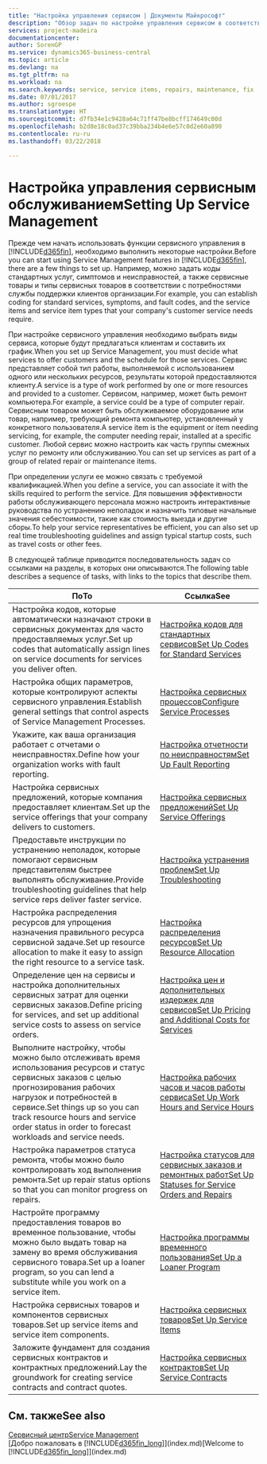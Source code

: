 ```yaml
---
title: "Настройка управления сервисом | Документы Майкрософт"
description: "Обзор задач по настройке управления сервисом в соответствии со способом, которым организации управляют своими сервисами."
services: project-madeira
documentationcenter: 
author: SorenGP
ms.service: dynamics365-business-central
ms.topic: article
ms.devlang: na
ms.tgt_pltfrm: na
ms.workload: na
ms.search.keywords: service, service items, repairs, maintenance, fix
ms.date: 07/01/2017
ms.author: sgroespe
ms.translationtype: HT
ms.sourcegitcommit: d7fb34e1c9428a64c71ff47be8bcff174649c00d
ms.openlocfilehash: b2d8e18c0ad37c39bba234b4e6e57c0d2e60a890
ms.contentlocale: ru-ru
ms.lasthandoff: 03/22/2018

---
```


# <a name="setting-up-service-management"></a><span data-ttu-id="bf2d3-103">Настройка управления сервисным обслуживанием</span><span class="sxs-lookup"><span data-stu-id="bf2d3-103">Setting Up Service Management</span></span>
<span data-ttu-id="bf2d3-104">Прежде чем начать использовать функции сервисного управления в [!INCLUDE[d365fin](includes/d365fin_md.md)], необходимо выполнить некоторые настройки.</span><span class="sxs-lookup"><span data-stu-id="bf2d3-104">Before you can start using Service Management features in [!INCLUDE[d365fin](includes/d365fin_md.md)], there are a few things to set up.</span></span> <span data-ttu-id="bf2d3-105">Например, можно задать коды стандартных услуг, симптомов и неисправностей, а также сервисные товары и типы сервисных товаров в соответствии с потребностями службы поддержки клиентов организации.</span><span class="sxs-lookup"><span data-stu-id="bf2d3-105">For example, you can establish coding for standard services, symptoms, and fault codes, and the service items and service item types that your company's customer service needs require.</span></span>  

<span data-ttu-id="bf2d3-106">При настройке сервисного управления необходимо выбрать виды сервиса, которые будут предлагаться клиентам и составить их график.</span><span class="sxs-lookup"><span data-stu-id="bf2d3-106">When you set up Service Management, you must decide what services to offer customers and the schedule for those services.</span></span> <span data-ttu-id="bf2d3-107">Сервис представляет собой тип работы, выполняемой с использованием одного или нескольких ресурсов, результаты которой предоставляются клиенту.</span><span class="sxs-lookup"><span data-stu-id="bf2d3-107">A service is a type of work performed by one or more resources and provided to a customer.</span></span> <span data-ttu-id="bf2d3-108">Сервисом, например, может быть ремонт компьютера.</span><span class="sxs-lookup"><span data-stu-id="bf2d3-108">For example, a service could be a type of computer repair.</span></span> <span data-ttu-id="bf2d3-109">Сервисным товаром может быть обслуживаемое оборудование или товар, например, требующий ремонта компьютер, установленный у конкретного пользователя.</span><span class="sxs-lookup"><span data-stu-id="bf2d3-109">A service item is the equipment or item needing servicing, for example, the computer needing repair, installed at a specific customer.</span></span> <span data-ttu-id="bf2d3-110">Любой сервис можно настроить как часть группы смежных услуг по ремонту или обслуживанию.</span><span class="sxs-lookup"><span data-stu-id="bf2d3-110">You can set up services as part of a group of related repair or maintenance items.</span></span>  
  
<span data-ttu-id="bf2d3-111">При определении услуги ее можно связать с требуемой квалификацией.</span><span class="sxs-lookup"><span data-stu-id="bf2d3-111">When you define a service, you can associate it with the skills required to perform the service.</span></span> <span data-ttu-id="bf2d3-112">Для повышения эффективности работы обслуживающего персонала можно настроить интерактивные руководства по устранению неполадок и назначить типовые начальные значения себестоимости, такие как стоимость выезда и другие сборы.</span><span class="sxs-lookup"><span data-stu-id="bf2d3-112">To help your service representatives be efficient, you can also set up real time troubleshooting guidelines and assign typical startup costs, such as travel costs or other fees.</span></span>  

<span data-ttu-id="bf2d3-113">В следующей таблице приводится последовательность задач со ссылками на разделы, в которых они описываются.</span><span class="sxs-lookup"><span data-stu-id="bf2d3-113">The following table describes a sequence of tasks, with links to the topics that describe them.</span></span>  
  
| <span data-ttu-id="bf2d3-114">По</span><span class="sxs-lookup"><span data-stu-id="bf2d3-114">To</span></span> | <span data-ttu-id="bf2d3-115">Ссылка</span><span class="sxs-lookup"><span data-stu-id="bf2d3-115">See</span></span> |
| --- | --- |
| <span data-ttu-id="bf2d3-116">Настройка кодов, которые автоматически назначают строки в сервисных документах для часто предоставляемых услуг.</span><span class="sxs-lookup"><span data-stu-id="bf2d3-116">Set up codes that automatically assign lines on service documents for services you deliver often.</span></span> |[<span data-ttu-id="bf2d3-117">Настройка кодов для стандартных сервисов</span><span class="sxs-lookup"><span data-stu-id="bf2d3-117">Set Up Codes for Standard Services</span></span>](service-how-setup-service-coding.md)|
| <span data-ttu-id="bf2d3-118">Настройка общих параметров, которые контролируют аспекты сервисного управления.</span><span class="sxs-lookup"><span data-stu-id="bf2d3-118">Establish general settings that control aspects of Service Management Processes.</span></span>|[<span data-ttu-id="bf2d3-119">Настройка сервисных процессов</span><span class="sxs-lookup"><span data-stu-id="bf2d3-119">Configure Service Processes</span></span>](service-setup-service-processes.md)|
| <span data-ttu-id="bf2d3-120">Укажите, как ваша организация работает с отчетами о неисправностях.</span><span class="sxs-lookup"><span data-stu-id="bf2d3-120">Define how your organization works with fault reporting.</span></span> |[<span data-ttu-id="bf2d3-121">Настройка отчетности по неисправностям</span><span class="sxs-lookup"><span data-stu-id="bf2d3-121">Set Up Fault Reporting</span></span>](service-how-setup-fault-reporting.md) |
| <span data-ttu-id="bf2d3-122">Настройка сервисных предложений, которые компания предоставляет клиентам.</span><span class="sxs-lookup"><span data-stu-id="bf2d3-122">Set up the service offerings that your company delivers to customers.</span></span>|[<span data-ttu-id="bf2d3-123">Настройка сервисных предложений</span><span class="sxs-lookup"><span data-stu-id="bf2d3-123">Set Up Service Offerings</span></span>](service-how-setup-service-offerings.md)|
| <span data-ttu-id="bf2d3-124">Предоставьте инструкции по устранению неполадок, которые помогают сервисным представителям быстрее выполнять обслуживание.</span><span class="sxs-lookup"><span data-stu-id="bf2d3-124">Provide troubleshooting guidelines that help service reps deliver faster service.</span></span> |[<span data-ttu-id="bf2d3-125">Настройка устранения проблем</span><span class="sxs-lookup"><span data-stu-id="bf2d3-125">Set Up Troubleshooting</span></span>](service-how-setup-troubleshooting.md) |
| <span data-ttu-id="bf2d3-126">Настройка распределения ресурсов для упрощения назначения правильного ресурса сервисной задаче.</span><span class="sxs-lookup"><span data-stu-id="bf2d3-126">Set up resource allocation to make it easy to assign the right resource to a service task.</span></span> |[<span data-ttu-id="bf2d3-127">Настройка распределения ресурсов</span><span class="sxs-lookup"><span data-stu-id="bf2d3-127">Set Up Resource Allocation</span></span>](service-how-setup-resource-allocation.md) |
| <span data-ttu-id="bf2d3-128">Определение цен на сервисы и настройка дополнительных сервисных затрат для оценки сервисных заказов.</span><span class="sxs-lookup"><span data-stu-id="bf2d3-128">Define pricing for services, and set up additional service costs to assess on service orders.</span></span> |[<span data-ttu-id="bf2d3-129">Настройка цен и дополнительных издержек для сервисов</span><span class="sxs-lookup"><span data-stu-id="bf2d3-129">Set Up Pricing and Additional Costs for Services</span></span>](service-how-setup-service-costs-pricing.md)|
| <span data-ttu-id="bf2d3-130">Выполните настройку, чтобы можно было отслеживать время использования ресурсов и статус сервисных заказов с целью прогнозирования рабочих нагрузок и потребностей в сервисе.</span><span class="sxs-lookup"><span data-stu-id="bf2d3-130">Set things up so you can track resource hours and service order status in order to forecast workloads and service needs.</span></span>|[<span data-ttu-id="bf2d3-131">Настройка рабочих часов и часов работы сервиса</span><span class="sxs-lookup"><span data-stu-id="bf2d3-131">Set Up Work Hours and Service Hours</span></span>](service-how-setup-work-service-hours.md)|
| <span data-ttu-id="bf2d3-132">Настройка параметров статуса ремонта, чтобы можно было контролировать ход выполнения ремонта.</span><span class="sxs-lookup"><span data-stu-id="bf2d3-132">Set up repair status options so that you can monitor progress on repairs.</span></span> | [<span data-ttu-id="bf2d3-133">Настройка статусов для сервисных заказов и ремонтных работ</span><span class="sxs-lookup"><span data-stu-id="bf2d3-133">Set Up Statuses for Service Orders and Repairs</span></span>](service-order-repair-status.md)|
| <span data-ttu-id="bf2d3-134">Настройте программу предоставления товаров во временное пользование, чтобы можно было выдать товар на замену во время обслуживания сервисного товара.</span><span class="sxs-lookup"><span data-stu-id="bf2d3-134">Set up a loaner program, so you can lend a substitute while you work on a service item.</span></span> |[<span data-ttu-id="bf2d3-135">Настройка программы временного пользования</span><span class="sxs-lookup"><span data-stu-id="bf2d3-135">Set Up a Loaner Program</span></span>](service-how-setup-loaner-program.md) |
| <span data-ttu-id="bf2d3-136">Настройка сервисных товаров и компонентов сервисных товаров.</span><span class="sxs-lookup"><span data-stu-id="bf2d3-136">Set up service items and service item components.</span></span> |[<span data-ttu-id="bf2d3-137">Настройка сервисных товаров</span><span class="sxs-lookup"><span data-stu-id="bf2d3-137">Set Up Service Items</span></span>](service-how-setup-service-items.md) |
| <span data-ttu-id="bf2d3-138">Заложите фундамент для создания сервисных контрактов и контрактных предложений.</span><span class="sxs-lookup"><span data-stu-id="bf2d3-138">Lay the groundwork for creating service contracts and contract quotes.</span></span> |[<span data-ttu-id="bf2d3-139">Настройка сервисных контрактов</span><span class="sxs-lookup"><span data-stu-id="bf2d3-139">Set Up Service Contracts</span></span>](service-how-setup-service-contracts.md) |

## <a name="see-also"></a><span data-ttu-id="bf2d3-140">См. также</span><span class="sxs-lookup"><span data-stu-id="bf2d3-140">See also</span></span>
[<span data-ttu-id="bf2d3-141">Сервисный центр</span><span class="sxs-lookup"><span data-stu-id="bf2d3-141">Service Management</span></span>](service-service.md)  
<span data-ttu-id="bf2d3-142">[Добро пожаловать в [!INCLUDE[d365fin_long](includes/d365fin_long_md.md)]](index.md)</span><span class="sxs-lookup"><span data-stu-id="bf2d3-142">[Welcome to [!INCLUDE[d365fin_long](includes/d365fin_long_md.md)]](index.md)</span></span>  

